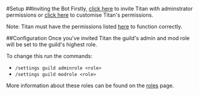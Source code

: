 #Setup
##Inviting the Bot
Firstly, [click here]() to invite Titan with adminstrator permissions or [click here]() to customise Titan's permissions. 

Note: Titan must have the permissions listed [here](permissions.md) to function correctly.

##Configuration
Once you've invited Titan the guild's admin and mod role will be set to the guild's highest role.

To change this run the commands:

 * `/settings guild adminrole <role>`
 * `/settings guild modrole <role>`

More information about these roles can be found on the [roles](roles.md) page.

